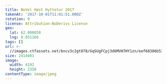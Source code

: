 ```yaml
---
title: NoVel Høst Hyttetur 2017
takenAt: '2017-10-01T11:01:51.000Z'
rotation: 0
license: Attribution-NoDerivs License
geo:
  lat: 62.800858
  lng: 8.851166
tags: []
url: >-
  //images.ctfassets.net/bncv3c2gt878/GqSUgFCpj3d6MVH7HY1zn/eef68386b5310e5e615cfd3d1740a270/novel-hst-hyttetur-2017_36727362584_o
size: 2414401
image:
  width: 4192
  height: 2358
contentType: image/jpeg
---
```


